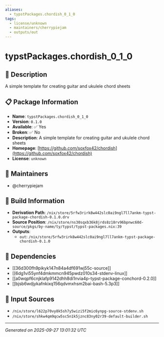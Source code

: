 ```yaml
---
aliases:
  - typstPackages.chordish_0_1_0
tags:
  - license/unknown
  - maintainers/cherrypiejam
  - outputs/out
---
```


# typstPackages.chordish_0_1_0

## 📝 Description

A simple template for creating guitar and ukulele chord sheets

## 📋 Package Information

- **Name**: `typstPackages.chordish_0_1_0`
- **Version**: `0.1.0`
- **Available**: ✅ Yes
- **Broken**: ✅ No
- **Description**: A simple template for creating guitar and ukulele chord sheets
- **Homepage**: [https://github.com/soxfox42/chordish](https://github.com/soxfox42/chordish)
- **License**: `unknown`
## 👥 Maintainers

- @cherrypiejam


## 🔧 Build Information

- **Derivation Path**: `/nix/store/5rfw3rirk8w442slc0ai9ngl7ll7ankm-typst-package-chordish-0.1.0.drv`
- **Source Position**: `/nix/store/ns30sqxb36k8jrds8z18rv96bpnwc60d-source/pkgs/by-name/ty/typst/typst-packages.nix:39`
- **Outputs**:
  - `out`:  `/nix/store/5rfw3rirk8w442slc0ai9ngl7ll7ankm-typst-package-chordish-0.1.0`

## 🔗 Dependencies

- [[36d300fh9pikyk147n84a4df691wj55c-source]]
- [[6dg1vi55ynf4dmkmmcn945pwdz010s34-stdenv-linux]]
- [[a0wqpf6cnjklafp9142dhh8di1nvia4p-typst-package-conchord-0.2.0]]
- [[bjsb6wdjykafnkixq156qdvmxhsm2bai-bash-5.3p3]]

## 📁 Input Sources

- `/nix/store/l622p70vy8k5sh7y5wizi5f2mic6ynpg-source-stdenv.sh`
- `/nix/store/shkw4qm9qcw5sc5n1k5jznc83ny02r39-default-builder.sh`

---
*Generated on 2025-09-27 13:01:32 UTC*
